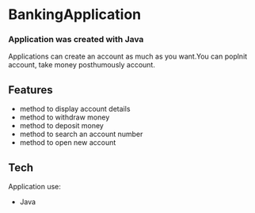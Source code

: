 # BankingApplication

### Application was created with Java
Applications can create an account as much as you want.You can poplnit account, take money posthumously account.

## Features
- method to display account details
- method to withdraw money
- method to deposit money
- method to search an account number
- method to open new account
## Tech
Application use:
- Java

